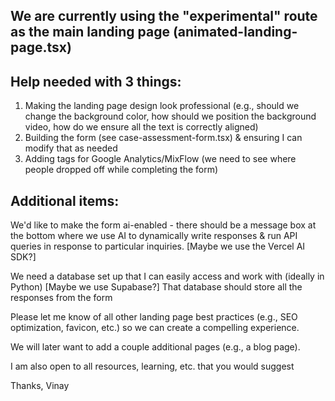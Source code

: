 ## We are currently using the "experimental" route as the main landing page (animated-landing-page.tsx)

## Help needed with 3 things:
1. Making the landing page design look professional (e.g., should we change the background color, how should we position the background video, how do we ensure all the text is correctly aligned)
2. Building the form (see case-assessment-form.tsx) & ensuring I can modify that as needed
3. Adding tags for Google Analytics/MixFlow (we need to see where people dropped off while completing the form)

## Additional items:
We'd like to make the form ai-enabled - there should be a message box at the bottom where we use AI to dynamically write responses & run API queries in response to particular inquiries. [Maybe we use the Vercel AI SDK?]

We need a database set up that I can easily access and work with (ideally in Python) [Maybe we use Supabase?] That database should store all the responses from the form

Please let me know of all other landing page best practices (e.g., SEO optimization, favicon, etc.) so we can create a compelling experience.

We will later want to add a couple additional pages (e.g., a blog page).

I am also open to all resources, learning, etc. that you would suggest

Thanks,
Vinay
